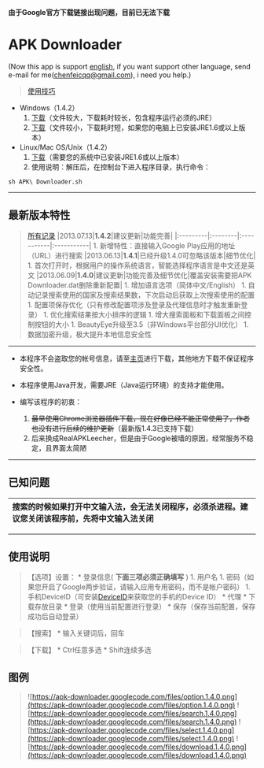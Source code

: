 **由于Google官方下载链接出现问题，目前已无法下载**

# APK Downloader #
(Now this app is support [english](https://code.google.com/p/apk-downloader/wiki/en_US), if you want support other language, send e-mail for me(chenfeicqq@gmail.com), i need you help.)

> [使用技巧](https://code.google.com/p/apk-downloader/wiki/Skill)

  * Windows（1.4.2）
    1. [下载](https://apk-downloader.googlecode.com/files/APK%20Downloader-1.4.2-Windows-All.zip)（文件较大，下载耗时较长，包含程序运行必须的JRE）
    1. [下载](https://apk-downloader.googlecode.com/files/APK%20Downloader-1.4.2-Windows-ExcludeJRE.zip)（文件较小，下载耗时短，如果您的电脑上已安装JRE1.6或以上版本）
  * Linux/Mac OS/Unix（1.4.2）
    1. [下载](https://apk-downloader.googlecode.com/files/APK%20Downloader-1.4.2-Other-ExcludeJRE.zip)（需要您的系统中已安装JRE1.6或以上版本）
    1. 使用说明：解压后，在控制台下进入程序目录，执行命令：
```
sh APK\ Downloader.sh
```

---

## 最新版本特性 ##
> [所有记录](https://code.google.com/p/apk-downloader/wiki/History)
> |2013.07.13|**1.4.2**|建议更新|功能完善|
|:---------|:--------|:-----------|:-----------|
    1. 新增特性：直接输入Google Play应用的地址（URL）进行搜索
> |2013.06.13|**1.4.1**|已经升级1.4.0可忽略该版本|细节优化|
    1. 首次打开时，根据用户的操作系统语言，智能选择程序语言是中文还是英文
> |2013.06.09|**1.4.0**|建议更新|功能完善及细节优化|覆盖安装需要把APK Downloader.dat删除重新配置|
    1. 增加语言选项（简体中文/English）
    1. 自动记录搜索使用的国家及搜索结果数，下次启动后获取上次搜索使用的配置
    1. 配置项保存优化（只有修改配置项涉及登录及代理信息时才触发重新登录）
    1. 优化搜索结果按大小排序的逻辑
    1. 增大搜索面板和下载面板之间控制按钮的大小
    1. BeautyEye升级至3.5（非Windows平台部分UI优化）
    1. 数据加密升级，极大提升本地信息安全性


---

  * 本程序不会盗取您的帐号信息，请至<a href='https://code.google.com/p/apk-downloader/'>主页</a>进行下载，其他地方下载不保证程序安全性。

  * 本程序使用Java开发，需要JRE（Java运行环境）的支持才能使用。

  * 编写该程序的初衷：
    1. ~~最早使用Chrome浏览器插件下载，现在好像已经不能正常使用了，作者也没有进行后续的维护更新~~（最新版1.4.3已支持下载）
    1. 后来换成RealAPKLeecher，但是由于Google被墙的原因，经常服务不稳定，且界面太简陋

---

## 已知问题 ##
|搜索的时候如果打开中文输入法，会无法关闭程序，必须杀进程。建议您关闭该程序前，先将中文输入法关闭|
|:-----------------------------------------------------------------------------------------------------------------------------------------------|


---

## 使用说明 ##
> 【选项】设置：
    * 登录信息( **下面三项必须正确填写** )
      1. 用户名
      1. 密码（如果您开启了Google两步验证，请输入应用专用密码，而不是帐户密码）
      1. 手机DeviceID（可安装[DeviceID](https://apk-downloader.googlecode.com/files/DeviceID-1.0.apk)来获取您的手机的Device ID）
    * 代理
    * 下载存放目录
    * 登录（使用当前配置进行登录）
    * 保存（保存当前配置，保存成功后自动登录）

> 【搜索】
    * 输入关键词后，回车

> 【下载】
    * Ctrl任意多选
    * Shift连续多选

## 图例 ##
> ![https://apk-downloader.googlecode.com/files/option.1.4.0.png](https://apk-downloader.googlecode.com/files/option.1.4.0.png)
> ![https://apk-downloader.googlecode.com/files/search.1.4.0.png](https://apk-downloader.googlecode.com/files/search.1.4.0.png)
> ![https://apk-downloader.googlecode.com/files/select.1.4.0.png](https://apk-downloader.googlecode.com/files/select.1.4.0.png)
> ![https://apk-downloader.googlecode.com/files/download.1.4.0.png](https://apk-downloader.googlecode.com/files/download.1.4.0.png)